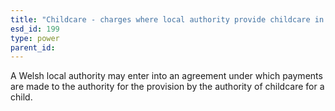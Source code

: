 ```yaml
---
title: "Childcare - charges where local authority provide childcare in Wales"
esd_id: 199
type: power
parent_id:  
---
```


A Welsh local authority may enter into an agreement under which payments are made to the authority for the provision by the authority of childcare for a child.

